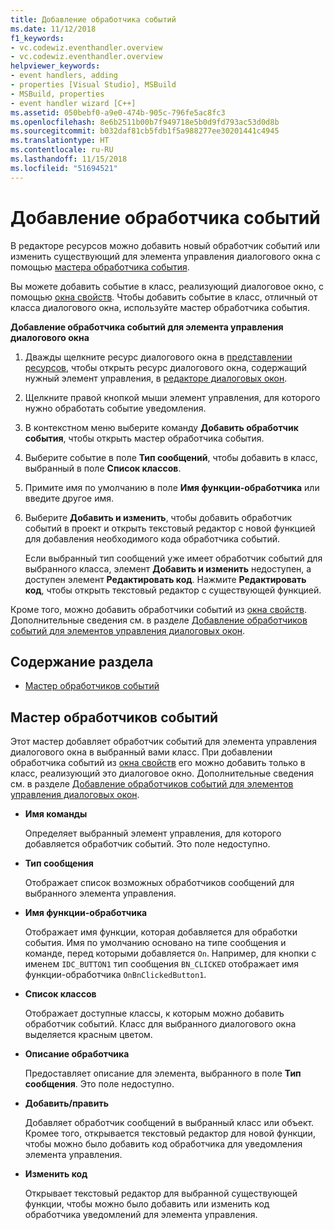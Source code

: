 ```yaml
---
title: Добавление обработчика событий
ms.date: 11/12/2018
f1_keywords:
- vc.codewiz.eventhandler.overview
- vc.codewiz.eventhandler.overview
helpviewer_keywords:
- event handlers, adding
- properties [Visual Studio], MSBuild
- MSBuild, properties
- event handler wizard [C++]
ms.assetid: 050bebf0-a9e0-474b-905c-796fe5ac8fc3
ms.openlocfilehash: 8e6b2511b00b7f949718e5b0d9fd793ac53d0d8b
ms.sourcegitcommit: b032daf81cb5fdb1f5a988277ee30201441c4945
ms.translationtype: HT
ms.contentlocale: ru-RU
ms.lasthandoff: 11/15/2018
ms.locfileid: "51694521"
---
```

# <a name="add-an-event-handler"></a>Добавление обработчика событий

В редакторе ресурсов можно добавить новый обработчик событий или изменить существующий для элемента управления диалогового окна с помощью [мастера обработчика события](#event-handler-wizard).

Вы можете добавить событие в класс, реализующий диалоговое окно, с помощью [окна свойств](/visualstudio/ide/reference/properties-window). Чтобы добавить событие в класс, отличный от класса диалогового окна, используйте мастер обработчика события.

**Добавление обработчика событий для элемента управления диалогового окна**

1. Дважды щелкните ресурс диалогового окна в [представлении ресурсов](../windows/resource-view-window.md), чтобы открыть ресурс диалогового окна, содержащий нужный элемент управления, в [редакторе диалоговых окон](../windows/dialog-editor.md).

1. Щелкните правой кнопкой мыши элемент управления, для которого нужно обработать событие уведомления.

1. В контекстном меню выберите команду **Добавить обработчик события**, чтобы открыть мастер обработчика события.

1. Выберите событие в поле **Тип сообщений**, чтобы добавить в класс, выбранный в поле **Список классов**.

1. Примите имя по умолчанию в поле **Имя функции-обработчика** или введите другое имя.

1. Выберите **Добавить и изменить**, чтобы добавить обработчик событий в проект и открыть текстовый редактор с новой функцией для добавления необходимого кода обработчика событий.

   Если выбранный тип сообщений уже имеет обработчик событий для выбранного класса, элемент **Добавить и изменить** недоступен, а доступен элемент **Редактировать код**. Нажмите **Редактировать код**, чтобы открыть текстовый редактор с существующей функцией.

Кроме того, можно добавить обработчики событий из [окна свойств](/visualstudio/ide/reference/properties-window). Дополнительные сведения см. в разделе [Добавление обработчиков событий для элементов управления диалоговых окон](../windows/adding-event-handlers-for-dialog-box-controls.md).

## <a name="in-this-section"></a>Содержание раздела

- [Мастер обработчиков событий](#event-handler-wizard)

## <a name="event-handler-wizard"></a>Мастер обработчиков событий

Этот мастер добавляет обработчик событий для элемента управления диалогового окна в выбранный вами класс. При добавлении обработчика событий из [окна свойств](/visualstudio/ide/reference/properties-window) его можно добавить только в класс, реализующий это диалоговое окно. Дополнительные сведения см. в разделе [Добавление обработчиков событий для элементов управления диалоговых окон](../windows/adding-event-handlers-for-dialog-box-controls.md).

- **Имя команды**

  Определяет выбранный элемент управления, для которого добавляется обработчик событий. Это поле недоступно.

- **Тип сообщения**

  Отображает список возможных обработчиков сообщений для выбранного элемента управления.

- **Имя функции-обработчика**

  Отображает имя функции, которая добавляется для обработки события. Имя по умолчанию основано на типе сообщения и команде, перед которыми добавляется `On`. Например, для кнопки с именем `IDC_BUTTON1` тип сообщения `BN_CLICKED` отображает имя функции-обработчика `OnBnClickedButton1`.

- **Список классов**

  Отображает доступные классы, к которым можно добавить обработчик событий. Класс для выбранного диалогового окна выделяется красным цветом.

- **Описание обработчика**

  Предоставляет описание для элемента, выбранного в поле **Тип сообщения**. Это поле недоступно.

- **Добавить/править**

  Добавляет обработчик сообщений в выбранный класс или объект. Кромее того, открывается текстовый редактор для новой функции, чтобы можно было добавить код обработчика для уведомления элемента управления.

- **Изменить код**

  Открывает текстовый редактор для выбранной существующей функции, чтобы можно было добавить или изменить код обработчика уведомлений для элемента управления.
